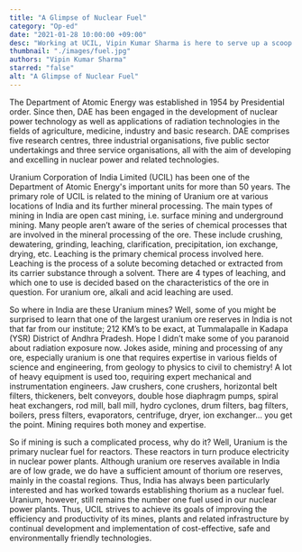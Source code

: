 ```yaml
---
title: "A Glimpse of Nuclear Fuel"
category: "Op-ed"
date: "2021-01-28 10:00:00 +09:00"
desc: "Working at UCIL, Vipin Kumar Sharma is here to serve up a scoop of the nuclear fuel uranium, and its processing. Don't worry though, this won't give you any radiation exposure."
thumbnail: "./images/fuel.jpg"
authors: "Vipin Kumar Sharma"
starred: "false"
alt: "A Glimpse of Nuclear Fuel"
---
```


The Department of Atomic Energy was established in 1954 by Presidential order. Since then, DAE has been engaged in the development of nuclear power technology as well as applications of radiation technologies in the fields of agriculture, medicine, industry and basic research. DAE comprises five research centres, three industrial organisations, five public sector undertakings and three service organisations, all with the aim of developing and excelling in nuclear power and related technologies.     

Uranium Corporation of India Limited (UCIL) has been one of the Department of Atomic Energy's important units for more than 50 years. The primary role of UCIL is related to the mining of Uranium ore at various locations of India and its further mineral processing. The main types of mining in India are open cast mining, i.e. surface mining and underground mining. Many people aren’t aware of the series of chemical processes that are involved in the mineral processing of the ore. These include crushing, dewatering, grinding, leaching, clarification, precipitation, ion exchange, drying, etc. Leaching is the primary chemical process involved here. Leaching is the process of a solute becoming detached or extracted from its carrier substance through a solvent. There are 4 types of leaching, and which one to use is decided based on the characteristics of the ore in question. For uranium ore, alkali and acid leaching are used.       

So where in India are these Uranium mines? Well, some of you might be surprised to learn that one of the largest uranium ore reserves in India is not that far from our institute; 212 KM’s to be exact, at Tummalapalle in Kadapa (YSR) District of Andhra Pradesh. Hope I didn’t make some of you paranoid about radiation exposure now. Jokes aside, mining and processing of any ore, especially uranium is one that requires expertise in various fields of science and engineering, from geology to physics to civil to chemistry! A lot of heavy equipment is used too, requiring expert mechanical and instrumentation engineers. Jaw crushers, cone crushers, horizontal belt filters, thickeners, belt conveyors, double hose diaphragm pumps, spiral heat exchangers, rod mill, ball mill, hydro cyclones, drum filters, bag filters, boilers, press filters, evaporators, centrifuge, dryer, ion exchanger… you get the point. Mining requires both money and expertise.          

So if mining is such a complicated process, why do it? Well, Uranium is the primary nuclear fuel for reactors. These reactors in turn produce electricity in nuclear power plants. Although uranium ore reserves available in India are of low grade, we do have a sufficient amount of thorium ore reserves, mainly in the coastal regions. Thus, India has always been particularly interested and has worked towards establishing thorium as a nuclear fuel.
Uranium, however, still remains the number one fuel used in our nuclear power plants. Thus, UCIL strives to achieve its goals of improving the efficiency and productivity of its mines, plants and related infrastructure by continual development and implementation of cost-effective, safe and environmentally friendly technologies.   

